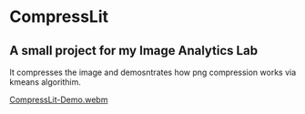 # CompressLit

## A small project  for my Image Analytics Lab 
It compresses the image and demosntrates how png compression works via kmeans algorithim.

[CompressLit-Demo.webm](https://github.com/AashrayBenjamin/compresslit/assets/82226121/50a7f409-006b-49aa-98e0-5de10b8b0a5e)
